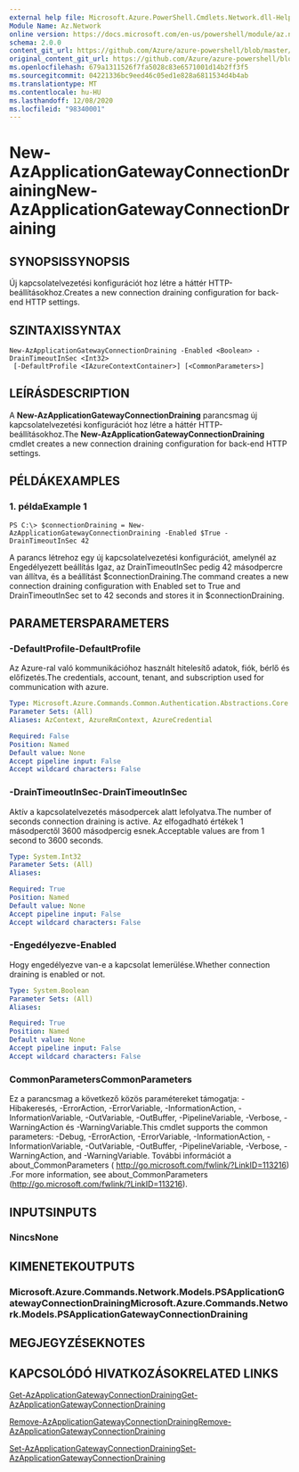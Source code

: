 ```yaml
---
external help file: Microsoft.Azure.PowerShell.Cmdlets.Network.dll-Help.xml
Module Name: Az.Network
online version: https://docs.microsoft.com/en-us/powershell/module/az.network/new-azapplicationgatewayconnectiondraining
schema: 2.0.0
content_git_url: https://github.com/Azure/azure-powershell/blob/master/src/Network/Network/help/New-AzApplicationGatewayConnectionDraining.md
original_content_git_url: https://github.com/Azure/azure-powershell/blob/master/src/Network/Network/help/New-AzApplicationGatewayConnectionDraining.md
ms.openlocfilehash: 679a1311526f7fa5028c83e6571001d14b2ff3f5
ms.sourcegitcommit: 04221336bc9eed46c05ed1e828a6811534d4b4ab
ms.translationtype: MT
ms.contentlocale: hu-HU
ms.lasthandoff: 12/08/2020
ms.locfileid: "98340001"
---
```

# <span data-ttu-id="01455-101">New-AzApplicationGatewayConnectionDraining</span><span class="sxs-lookup"><span data-stu-id="01455-101">New-AzApplicationGatewayConnectionDraining</span></span>

## <span data-ttu-id="01455-102">SYNOPSIS</span><span class="sxs-lookup"><span data-stu-id="01455-102">SYNOPSIS</span></span>
<span data-ttu-id="01455-103">Új kapcsolatelvezetési konfigurációt hoz létre a háttér HTTP-beállításokhoz.</span><span class="sxs-lookup"><span data-stu-id="01455-103">Creates a new connection draining configuration for back-end HTTP settings.</span></span>

## <span data-ttu-id="01455-104">SZINTAXIS</span><span class="sxs-lookup"><span data-stu-id="01455-104">SYNTAX</span></span>

```
New-AzApplicationGatewayConnectionDraining -Enabled <Boolean> -DrainTimeoutInSec <Int32>
 [-DefaultProfile <IAzureContextContainer>] [<CommonParameters>]
```

## <span data-ttu-id="01455-105">LEÍRÁS</span><span class="sxs-lookup"><span data-stu-id="01455-105">DESCRIPTION</span></span>
<span data-ttu-id="01455-106">A **New-AzApplicationGatewayConnectionDraining** parancsmag új kapcsolatelvezetési konfigurációt hoz létre a háttér HTTP-beállításokhoz.</span><span class="sxs-lookup"><span data-stu-id="01455-106">The **New-AzApplicationGatewayConnectionDraining** cmdlet creates a new connection draining configuration for back-end HTTP settings.</span></span>

## <span data-ttu-id="01455-107">PÉLDÁK</span><span class="sxs-lookup"><span data-stu-id="01455-107">EXAMPLES</span></span>

### <span data-ttu-id="01455-108">1. példa</span><span class="sxs-lookup"><span data-stu-id="01455-108">Example 1</span></span>
```
PS C:\> $connectionDraining = New-AzApplicationGatewayConnectionDraining -Enabled $True -DrainTimeoutInSec 42
```

<span data-ttu-id="01455-109">A parancs létrehoz egy új kapcsolatelvezetési konfigurációt, amelynél az Engedélyezett beállítás Igaz, az DrainTimeoutInSec pedig 42 másodpercre van állítva, és a beállítást $connectionDraining.</span><span class="sxs-lookup"><span data-stu-id="01455-109">The command creates a new connection draining configuration with Enabled set to True and DrainTimeoutInSec set to 42 seconds and stores it in $connectionDraining.</span></span>

## <span data-ttu-id="01455-110">PARAMETERS</span><span class="sxs-lookup"><span data-stu-id="01455-110">PARAMETERS</span></span>

### <span data-ttu-id="01455-111">-DefaultProfile</span><span class="sxs-lookup"><span data-stu-id="01455-111">-DefaultProfile</span></span>
<span data-ttu-id="01455-112">Az Azure-ral való kommunikációhoz használt hitelesítő adatok, fiók, bérlő és előfizetés.</span><span class="sxs-lookup"><span data-stu-id="01455-112">The credentials, account, tenant, and subscription used for communication with azure.</span></span>

```yaml
Type: Microsoft.Azure.Commands.Common.Authentication.Abstractions.Core.IAzureContextContainer
Parameter Sets: (All)
Aliases: AzContext, AzureRmContext, AzureCredential

Required: False
Position: Named
Default value: None
Accept pipeline input: False
Accept wildcard characters: False
```

### <span data-ttu-id="01455-113">-DrainTimeoutInSec</span><span class="sxs-lookup"><span data-stu-id="01455-113">-DrainTimeoutInSec</span></span>
<span data-ttu-id="01455-114">Aktív a kapcsolatelvezetés másodpercek alatt lefolyatva.</span><span class="sxs-lookup"><span data-stu-id="01455-114">The number of seconds connection draining is active.</span></span>
<span data-ttu-id="01455-115">Az elfogadható értékek 1 másodperctől 3600 másodpercig esnek.</span><span class="sxs-lookup"><span data-stu-id="01455-115">Acceptable values are from 1 second to 3600 seconds.</span></span>

```yaml
Type: System.Int32
Parameter Sets: (All)
Aliases:

Required: True
Position: Named
Default value: None
Accept pipeline input: False
Accept wildcard characters: False
```

### <span data-ttu-id="01455-116">-Engedélyezve</span><span class="sxs-lookup"><span data-stu-id="01455-116">-Enabled</span></span>
<span data-ttu-id="01455-117">Hogy engedélyezve van-e a kapcsolat lemerülése.</span><span class="sxs-lookup"><span data-stu-id="01455-117">Whether connection draining is enabled or not.</span></span>

```yaml
Type: System.Boolean
Parameter Sets: (All)
Aliases:

Required: True
Position: Named
Default value: None
Accept pipeline input: False
Accept wildcard characters: False
```

### <span data-ttu-id="01455-118">CommonParameters</span><span class="sxs-lookup"><span data-stu-id="01455-118">CommonParameters</span></span>
<span data-ttu-id="01455-119">Ez a parancsmag a következő közös paramétereket támogatja: -Hibakeresés, -ErrorAction, -ErrorVariable, -InformationAction, -InformationVariable, -OutVariable, -OutBuffer, -PipelineVariable, -Verbose, -WarningAction és -WarningVariable.</span><span class="sxs-lookup"><span data-stu-id="01455-119">This cmdlet supports the common parameters: -Debug, -ErrorAction, -ErrorVariable, -InformationAction, -InformationVariable, -OutVariable, -OutBuffer, -PipelineVariable, -Verbose, -WarningAction, and -WarningVariable.</span></span> <span data-ttu-id="01455-120">További információt a about_CommonParameters ( http://go.microsoft.com/fwlink/?LinkID=113216) .</span><span class="sxs-lookup"><span data-stu-id="01455-120">For more information, see about_CommonParameters (http://go.microsoft.com/fwlink/?LinkID=113216).</span></span>

## <span data-ttu-id="01455-121">INPUTS</span><span class="sxs-lookup"><span data-stu-id="01455-121">INPUTS</span></span>

### <span data-ttu-id="01455-122">Nincs</span><span class="sxs-lookup"><span data-stu-id="01455-122">None</span></span>

## <span data-ttu-id="01455-123">KIMENETEK</span><span class="sxs-lookup"><span data-stu-id="01455-123">OUTPUTS</span></span>

### <span data-ttu-id="01455-124">Microsoft.Azure.Commands.Network.Models.PSApplicationGatewayConnectionDraining</span><span class="sxs-lookup"><span data-stu-id="01455-124">Microsoft.Azure.Commands.Network.Models.PSApplicationGatewayConnectionDraining</span></span>

## <span data-ttu-id="01455-125">MEGJEGYZÉSEK</span><span class="sxs-lookup"><span data-stu-id="01455-125">NOTES</span></span>

## <span data-ttu-id="01455-126">KAPCSOLÓDÓ HIVATKOZÁSOK</span><span class="sxs-lookup"><span data-stu-id="01455-126">RELATED LINKS</span></span>

[<span data-ttu-id="01455-127">Get-AzApplicationGatewayConnectionDraining</span><span class="sxs-lookup"><span data-stu-id="01455-127">Get-AzApplicationGatewayConnectionDraining</span></span>](./Get-AzApplicationGatewayConnectionDraining.md)

[<span data-ttu-id="01455-128">Remove-AzApplicationGatewayConnectionDraining</span><span class="sxs-lookup"><span data-stu-id="01455-128">Remove-AzApplicationGatewayConnectionDraining</span></span>](./Remove-AzApplicationGatewayConnectionDraining.md)

[<span data-ttu-id="01455-129">Set-AzApplicationGatewayConnectionDraining</span><span class="sxs-lookup"><span data-stu-id="01455-129">Set-AzApplicationGatewayConnectionDraining</span></span>](./Set-AzApplicationGatewayConnectionDraining.md)


